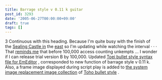 ```yaml
---
title: Barrage style v 0.11 k guitar
post_id: 3293
date: '2005-06-27T00:00:00+09:00'
draft: true
tags: []
---
```


3 Continuous with this heading. Because I'm quite busy with the finish of the [Sealing Castle in](https://danmaq.com/!/thA/) the [east](https://danmaq.com/!/thA/) so I'm updating while watching the interval · · · That [reminds me](https://danmaq.com/!/thA/) that before 100,000 access counting unkempts ... I wonder if I can release trial version B by 100,000. Updated [Toei bullet style syntax file for EmEditor](https://danmaq.com/emeditor-danmakufu) , corresponded to new function of barrage style v 0.11 k. Also, a frame image displayed during script play is added to [the system image replacement image collection](https://danmaq.com/3286) of [Toho bullet style](https://danmaq.com/3286) .
